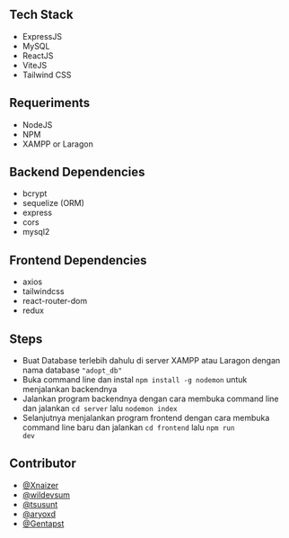 ## Tech Stack
- ExpressJS
- MySQL
- ReactJS
- ViteJS
- Tailwind CSS

## Requeriments
- NodeJS
- NPM
- XAMPP or Laragon

## Backend Dependencies
- bcrypt
- sequelize (ORM)
- express
- cors
- mysql2

## Frontend Dependencies
- axios
- tailwindcss
- react-router-dom
- redux

## Steps
- Buat Database terlebih dahulu di server XAMPP atau Laragon dengan nama database <code>"adopt_db"</code>
- Buka command line dan instal <code>npm install -g nodemon</code> untuk menjalankan backendnya
- Jalankan program backendnya dengan cara membuka command line dan jalankan <code>cd server</code> lalu <code>nodemon index</code>
- Selanjutnya menjalankan program frontend dengan cara membuka command line baru dan jalankan <code>cd frontend</code> lalu <code>npm run dev</code>

## Contributor
- <a href="https://github.com/Xnaizer">@Xnaizer</a>
- <a href="https://github.com/wildevsum">@wildevsum</a>
- <a href="https://github.com/tsusunt">@tsusunt</a>
- <a href="https://github.com/aryoxd">@aryoxd</a>
- <a href="https://github.com/Gentapst">@Gentapst</a>

